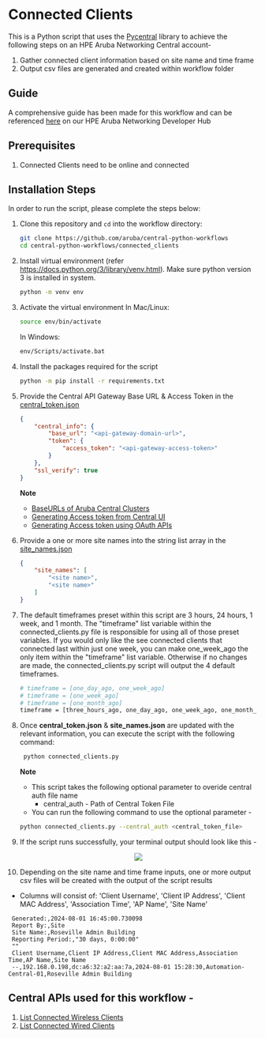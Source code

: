 # Connected Clients
This is a Python script that uses the [Pycentral](https://pypi.org/project/pycentral/) library to achieve the following steps on an HPE Aruba Networking Central account- 
1. Gather connected client information based on site name and time frame
2. Output csv files are generated and created within workflow folder

## Guide
A comprehensive guide has been made for this workflow and can be referenced [here](https://developer.arubanetworks.com/hpe-aruba-networking-central/docs/connected-clients) on our HPE Aruba Networking Developer Hub

## Prerequisites
1. Connected Clients need to be online and connected

## Installation Steps
In order to run the script, please complete the steps below:
1. Clone this repository and `cd` into the workflow directory:
    ```bash
    git clone https://github.com/aruba/central-python-workflows
    cd central-python-workflows/connected_clients
    ```
   
2. Install virtual environment (refer https://docs.python.org/3/library/venv.html). Make sure python version 3 is installed in system.
    ```bash
    python -m venv env
    ```

3. Activate the virtual environment
    In Mac/Linux:
    ```bash
    source env/bin/activate
    ```
    In Windows:
    ```bash
    env/Scripts/activate.bat
    ```

4. Install the packages required for the script
    ```bash
    python -m pip install -r requirements.txt
    ```

5. Provide the Central API Gateway Base URL & Access Token in the [central_token.json](central_token.json)
    ```json
    {
        "central_info": {
            "base_url": "<api-gateway-domain-url>",
            "token": {
                "access_token": "<api-gateway-access-token>"
            }
        },
        "ssl_verify": true
    }
    ```
    **Note**
   - [BaseURLs of Aruba Central Clusters](https://developer.arubanetworks.com/aruba-central/docs/api-oauth-access-token#table-domain-urls-for-api-gateway-access)
   - [Generating Access token from Central UI](https://developer.arubanetworks.com/aruba-central/docs/api-gateway-creating-application-token)
   - [Generating Access token using OAuth APIs](https://developer.arubanetworks.com/aruba-central/docs/api-oauth-access-token)

6. Provide a one or more site names into the string list array in the [site_names.json](site_names.json)
    ```json
    {
        "site_names": [
            "<site name>",
            "<site name>"
        ]
    }
    ```
7. The default timeframes preset within this script are 3 hours, 24 hours, 1 week, and 1 month. The "timeframe" list variable within the connected_clients.py file is responsible for using all of those preset variables. If you would only like the see connected clients that connected last within just one week, you can make one_week_ago the only item within the "timeframe" list variable.  Otherwise if no changes are made, the connected_clients.py script will output the 4 default timeframes.
    ```bash
    # timeframe = [one_day_ago, one_week_ago]
    # timeframe = [one_week_ago]
    # timeframe = [one_month_ago]
    timeframe = [three_hours_ago, one_day_ago, one_week_ago, one_month_ago]
    ```
  
8. Once **central_token.json** & **site_names.json** are updated with the relevant information, you can execute the script with the following command:
   ```bash
    python connected_clients.py
    ```
    **Note**  
    - This script takes the following optional parameter to overide central auth file name
      - central_auth - Path of Central Token File
    - You can run the following command to use the optional parameter -
     ```bash
    python connected_clients.py --central_auth <central_token_file>
    ```

9. If the script runs successfully, your terminal output should look like this -
    <p align="center">
        <img src="media/script_terminal_output.png"/>
    </p>

10. Depending on the site name and time frame inputs, one or more output csv files will be created with the output of the script results
   - Columns will consist of: 'Client Username', 'Client IP Address', 'Client MAC Address', 'Association Time', 'AP Name', 'Site Name'
   ```csv
    Generated:,2024-08-01 16:45:00.730098
    Report By:,Site
    Site Name:,Roseville Admin Building
    Reporting Period:,"30 days, 0:00:00"
    ""
    Client Username,Client IP Address,Client MAC Address,Association Time,AP Name,Site Name
    --,192.168.0.198,dc:a6:32:a2:aa:7a,2024-08-01 15:28:30,Automation-Central-01,Roseville Admin Building
   ```

## Central APIs used for this workflow - 
1. [List Connected Wireless Clients](https://developer.arubanetworks.com/hpe-aruba-networking-central/reference/apiexternal_controllerget_wireless_clients)
2. [List Connected Wired Clients](https://developer.arubanetworks.com/hpe-aruba-networking-central/reference/apiexternal_controllerget_wired_clients)